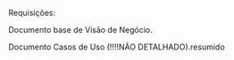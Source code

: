 
Requisições:

Documento base de Visão de Negócio.

Documento Casos de Uso (!!!!NÃO DETALHADO).resumido